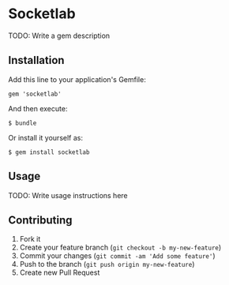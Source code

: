 # Socketlab

TODO: Write a gem description

## Installation

Add this line to your application's Gemfile:

    gem 'socketlab'

And then execute:

    $ bundle

Or install it yourself as:

    $ gem install socketlab

## Usage

TODO: Write usage instructions here

## Contributing

1. Fork it
2. Create your feature branch (`git checkout -b my-new-feature`)
3. Commit your changes (`git commit -am 'Add some feature'`)
4. Push to the branch (`git push origin my-new-feature`)
5. Create new Pull Request
